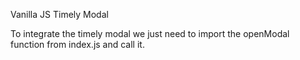 Vanilla JS Timely Modal

To integrate the timely modal we just need to import the openModal function from index.js and call it.
